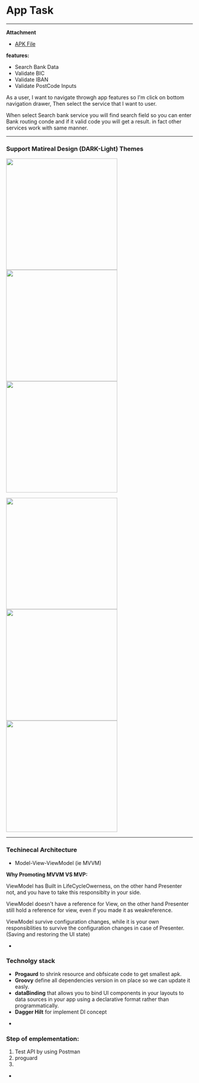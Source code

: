 # App Task
______________

**Attachment**
* [APK File](https://drive.google.com/file/d/1Palv43AiqQTbeoxh0fm1WtEjVzGO9Ok2/view?usp=sharing)

**features:**

* Search Bank Data
* Validate BIC
* Validate IBAN 
* Validate PostCode Inputs

As a user, I want to navigate throwgh app features so I'm click on bottom navigation drawer, Then select the service that I want to user.

When select Search bank service you will find search field so you can enter Bank routing conde and if it valid code you will get a result. in fact other services work with same manner.

___________
### Support Matireal Design (DARK-Light) Themes
<img src="https://raw.githubusercontent.com/MostafaAnter/TaskMobile/master/device-2020-09-06-141107.png" width="300"> <img src="https://raw.githubusercontent.com/MostafaAnter/TaskMobile/master/device-2020-09-06-141123.png" width="300"> <img src="https://raw.githubusercontent.com/MostafaAnter/TaskMobile/master/device-2020-09-06-141202.png" width="300">


<img src="https://raw.githubusercontent.com/MostafaAnter/TaskMobile/master/device-2020-09-06-141220.png" width="300"> <img src="https://raw.githubusercontent.com/MostafaAnter/TaskMobile/master/device-2020-09-06-141231.png" width="300"> <img src="https://raw.githubusercontent.com/MostafaAnter/TaskMobile/master/device-2020-09-06-141254.png" width="300">


 
____________
### Techinecal Architecture
* Model-View-ViewModel (ie MVVM)

**Why Promoting MVVM VS MVP:**

ViewModel has Built in LifeCycleOwerness, on the other hand Presenter not, and you have to take this responsiblty in your side.

ViewModel doesn't have a reference for View, on the other hand Presenter still hold a reference for view, even if you made it as weakreference.

ViewModel survive configuration changes, while it is your own responsiblities to survive the configuration changes in case of Presenter. (Saving and restoring the UI state)

-
### Technolgy stack
* **Progaurd** to shrink resource and obfsicate code to get smallest apk.
* **Groovy** define all dependencies version in on place so we can update it easly.
* **dataBinding** that allows you to bind UI components in your layouts to data sources in your app using a declarative format rather than programmatically.
* **Dagger Hilt** for implement DI concept
 
-

###  Step of emplementation:
1. Test API by using Postman
2. proguard
3. 

-


